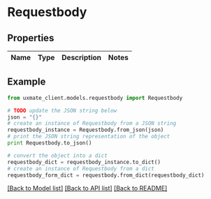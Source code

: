 # Requestbody


## Properties
Name | Type | Description | Notes
------------ | ------------- | ------------- | -------------

## Example

```python
from uxmate_client.models.requestbody import Requestbody

# TODO update the JSON string below
json = "{}"
# create an instance of Requestbody from a JSON string
requestbody_instance = Requestbody.from_json(json)
# print the JSON string representation of the object
print Requestbody.to_json()

# convert the object into a dict
requestbody_dict = requestbody_instance.to_dict()
# create an instance of Requestbody from a dict
requestbody_form_dict = requestbody.from_dict(requestbody_dict)
```
[[Back to Model list]](../README.md#documentation-for-models) [[Back to API list]](../README.md#documentation-for-api-endpoints) [[Back to README]](../README.md)


